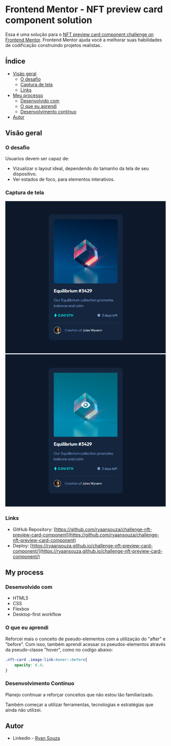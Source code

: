 # Frontend Mentor - NFT preview card component solution

Essa é uma solução para o [NFT preview card component challenge on Frontend Mentor](https://www.frontendmentor.io/challenges/nft-preview-card-component-SbdUL_w0U). Frontend Mentor ajuda você a melhorar suas habilidades de codificação construindo projetos realistas..

## Índice

- [Visão geral](#visão-geral)
  - [O desafio](#o-desafio)
  - [Captura de tela](#captura-de-tela)
  - [Links](#links)
- [Meu processo](#meu-processo)
  - [Desenvolvido com](#desenvolvido-com)
  - [O que eu aprendi](#O-que-eu-aprendi)
  - [Desenvolvimento contínuo](#desenvolvimento-continuo)
- [Autor](#autor)

## Visão geral

### O desafio

Usuarios devem ser capaz de:

- Vizualizar o layout ideal, dependendo do tamanho da tela de seu dispositivo.
- Ver estados de foco, para elementos interativos.

### Captura de tela

![](./img/captura-de-tela.png)
![](./img/captura-de-tela-interacao.png)

### Links

- GitHub Repository: [https://github.com/ryaansouza/challenge-nft-preview-card-component](https://github.com/ryaansouza/challenge-nft-preview-card-component)
- Deploy: [https://ryaansouza.github.io/challenge-nft-preview-card-component/](https://ryaansouza.github.io/challenge-nft-preview-card-component/)

## My process

### Desenvolvido com

- HTML5
- CSS
- Flexbox
- Desktop-first workflow

### O que eu aprendi

Reforcei mais o conceito de pseudo-elementos com a utilização do "after" e "before". Com isso, também aprendi acessar os pseudos-elementos através da pseudo-classe "hover", como no codigo abaixo:

```css
.nft-card .image-link:hover::before{
    opacity: 0.4;
}
```

### Desenvolvimento Contínuo

Planejo continuar a reforçar conceitos que não estou tão familiarizado.

Também começar a utilizar ferramentas, tecnologias e estratégias que ainda não utilizei.

## Autor

- Linkedin - [Ryan Souza](https://www.linkedin.com/in/ryaansouza/)
